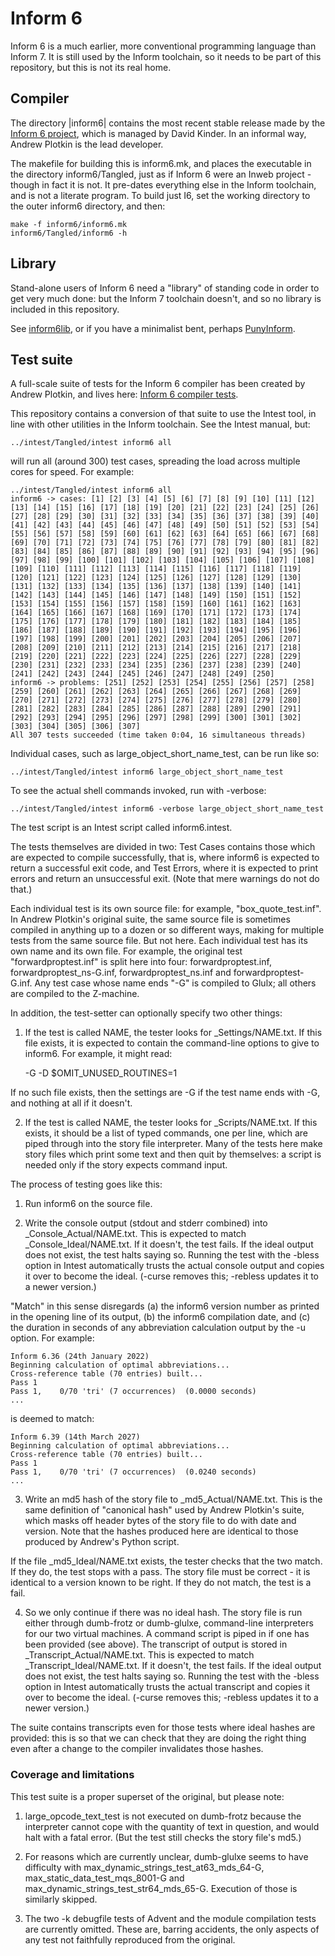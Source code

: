# Inform 6

Inform 6 is a much earlier, more conventional programming language than
Inform 7. It is still used by the Inform toolchain, so it needs to be part
of this repository, but this is not its real home.

## Compiler

The directory |inform6| contains the most recent stable release made by the
[Inform 6 project](https://github.com/DavidKinder/Inform6), which is managed
by David Kinder. In an informal way, Andrew Plotkin is the lead developer.

The makefile for building this is inform6.mk, and places the executable in
the directory inform6/Tangled, just as if Inform 6 were an Inweb project -
though in fact it is not. It pre-dates everything else in the Inform toolchain,
and is not a literate program. To build just I6, set the working directory
to the outer inform6 directory, and then:

	make -f inform6/inform6.mk
	inform6/Tangled/inform6 -h

## Library

Stand-alone users of Inform 6 need a "library" of standing code in order to
get very much done: but the Inform 7 toolchain doesn't, and so no library
is included in this repository.

See [inform6lib](https://gitlab.com/DavidGriffith/inform6lib), or if you
have a minimalist bent, perhaps [PunyInform](https://github.com/johanberntsson/PunyInform).

## Test suite

A full-scale suite of tests for the Inform 6 compiler has been created by
Andrew Plotkin, and lives here: [Inform 6 compiler tests](https://github.com/erkyrath/Inform6-Testing).

This repository contains a conversion of that suite to use the Intest tool,
in line with other utilities in the Inform toolchain. See the Intest manual, but:

	../intest/Tangled/intest inform6 all

will run all (around 300) test cases, spreading the load across multiple cores
for speed. For example:

	../intest/Tangled/intest inform6 all
	inform6 -> cases: [1] [2] [3] [4] [5] [6] [7] [8] [9] [10] [11] [12] [13] [14] [15] [16] [17] [18] [19] [20] [21] [22] [23] [24] [25] [26] [27] [28] [29] [30] [31] [32] [33] [34] [35] [36] [37] [38] [39] [40] [41] [42] [43] [44] [45] [46] [47] [48] [49] [50] [51] [52] [53] [54] [55] [56] [57] [58] [59] [60] [61] [62] [63] [64] [65] [66] [67] [68] [69] [70] [71] [72] [73] [74] [75] [76] [77] [78] [79] [80] [81] [82] [83] [84] [85] [86] [87] [88] [89] [90] [91] [92] [93] [94] [95] [96] [97] [98] [99] [100] [101] [102] [103] [104] [105] [106] [107] [108] [109] [110] [111] [112] [113] [114] [115] [116] [117] [118] [119] [120] [121] [122] [123] [124] [125] [126] [127] [128] [129] [130] [131] [132] [133] [134] [135] [136] [137] [138] [139] [140] [141] [142] [143] [144] [145] [146] [147] [148] [149] [150] [151] [152] [153] [154] [155] [156] [157] [158] [159] [160] [161] [162] [163] [164] [165] [166] [167] [168] [169] [170] [171] [172] [173] [174] [175] [176] [177] [178] [179] [180] [181] [182] [183] [184] [185] [186] [187] [188] [189] [190] [191] [192] [193] [194] [195] [196] [197] [198] [199] [200] [201] [202] [203] [204] [205] [206] [207] [208] [209] [210] [211] [212] [213] [214] [215] [216] [217] [218] [219] [220] [221] [222] [223] [224] [225] [226] [227] [228] [229] [230] [231] [232] [233] [234] [235] [236] [237] [238] [239] [240] [241] [242] [243] [244] [245] [246] [247] [248] [249] [250] 
	inform6 -> problems: [251] [252] [253] [254] [255] [256] [257] [258] [259] [260] [261] [262] [263] [264] [265] [266] [267] [268] [269] [270] [271] [272] [273] [274] [275] [276] [277] [278] [279] [280] [281] [282] [283] [284] [285] [286] [287] [288] [289] [290] [291] [292] [293] [294] [295] [296] [297] [298] [299] [300] [301] [302] [303] [304] [305] [306] [307] 
	All 307 tests succeeded (time taken 0:04, 16 simultaneous threads)

Individual cases, such as large_object_short_name_test, can be run
like so:

	../intest/Tangled/intest inform6 large_object_short_name_test

To see the actual shell commands invoked, run with -verbose:

	../intest/Tangled/intest inform6 -verbose large_object_short_name_test

The test script is an Intest script called inform6.intest.

The tests themselves are divided in two: Test Cases contains those which are
expected to compile successfully, that is, where inform6 is expected to return
a successful exit code, and Test Errors, where it is expected to print errors
and return an unsuccessful exit. (Note that mere warnings do not do that.)

Each individual test is its own source file: for example, "box_quote_test.inf".
In Andrew Plotkin's original suite, the same source file is sometimes compiled
in anything up to a dozen or so different ways, making for multiple tests from
the same source file. But not here. Each individual test has its own name and
its own file. For example, the original test "forwardproptest.inf" is split
here into four: forwardproptest.inf, forwardproptest_ns-G.inf,
forwardproptest_ns.inf and forwardproptest-G.inf. Any test case whose name
ends "-G" is compiled to Glulx; all others are compiled to the Z-machine.

In addition, the test-setter can optionally specify two other things:

1. If the test is called NAME, the tester looks for _Settings/NAME.txt. If
this file exists, it is expected to contain the command-line options to give
to inform6. For example, it might read:

	-G -D $OMIT_UNUSED_ROUTINES=1

If no such file exists, then the settings are -G if the test name ends with
-G, and nothing at all if it doesn't.

2. If the test is called NAME, the tester looks for _Scripts/NAME.txt. If
this exists, it should be a list of typed commands, one per line, which are
piped through into the story file interpreter. Many of the tests here make
story files which print some text and then quit by themselves: a script is
needed only if the story expects command input.

The process of testing goes like this:

1. Run inform6 on the source file.

2. Write the console output (stdout and stderr combined) into _Console_Actual/NAME.txt.
This is expected to match _Console_Ideal/NAME.txt. If it doesn't, the test fails.
If the ideal output does not exist, the test halts saying so. Running the test
with the -bless option in Intest automatically trusts the actual console output
and copies it over to become the ideal. (-curse removes this; -rebless updates it
to a newer version.)

"Match" in this sense disregards (a) the inform6 version number as printed in
the opening line of its output, (b) the inform6 compilation date, and (c) the
duration in seconds of any abbreviation calculation output by the -u option.
For example:

	Inform 6.36 (24th January 2022)
	Beginning calculation of optimal abbreviations...
	Cross-reference table (70 entries) built...
	Pass 1
	Pass 1,    0/70 'tri' (7 occurrences)  (0.0000 seconds)	
	...

is deemed to match:

	Inform 6.39 (14th March 2027)
	Beginning calculation of optimal abbreviations...
	Cross-reference table (70 entries) built...
	Pass 1
	Pass 1,    0/70 'tri' (7 occurrences)  (0.0240 seconds)	
	...

3. Write an md5 hash of the story file to _md5_Actual/NAME.txt. This is the
same definition of "canonical hash" used by Andrew Plotkin's suite, which masks
off header bytes of the story file to do with date and version. Note that the
hashes produced here are identical to those produced by Andrew's Python script.

If the file _md5_Ideal/NAME.txt exists, the tester checks that the two match.
If they do, the test stops with a pass. The story file must be correct - it is
identical to a version known to be right. If they do not match, the test is
a fail.

4. So we only continue if there was no ideal hash. The story file is run either
through dumb-frotz or dumb-glulxe, command-line interpreters for our two
virtual machines. A command script is piped in if one has been provided (see
above). The transcript of output is stored in _Transcript_Actual/NAME.txt.
This is expected to match _Transcript_Ideal/NAME.txt. If it doesn't, the test fails.
If the ideal output does not exist, the test halts saying so. Running the test
with the -bless option in Intest automatically trusts the actual transcript
and copies it over to become the ideal. (-curse removes this; -rebless updates it
to a newer version.)

The suite contains transcripts even for those tests where ideal hashes are
provided: this is so that we can check that they are doing the right thing
even after a change to the compiler invalidates those hashes.

### Coverage and limitations

This test suite is a proper superset of the original, but please note:

1. large_opcode_text_test is not executed on dumb-frotz because the interpreter
cannot cope with the quantity of text in question, and would halt with a fatal
error. (But the test still checks the story file's md5.)

2. For reasons which are currently unclear, dumb-glulxe seems to have difficulty
with max_dynamic_strings_test_at63_mds_64-G, max_static_data_test_mqs_8001-G
and max_dynamic_strings_test_str64_mds_65-G. Execution of those is similarly
skipped.

3. The two -k debugfile tests of Advent and the module compilation tests are
currently omitted. These are, barring accidents, the only aspects of any test
not faithfully reproduced from the original.
